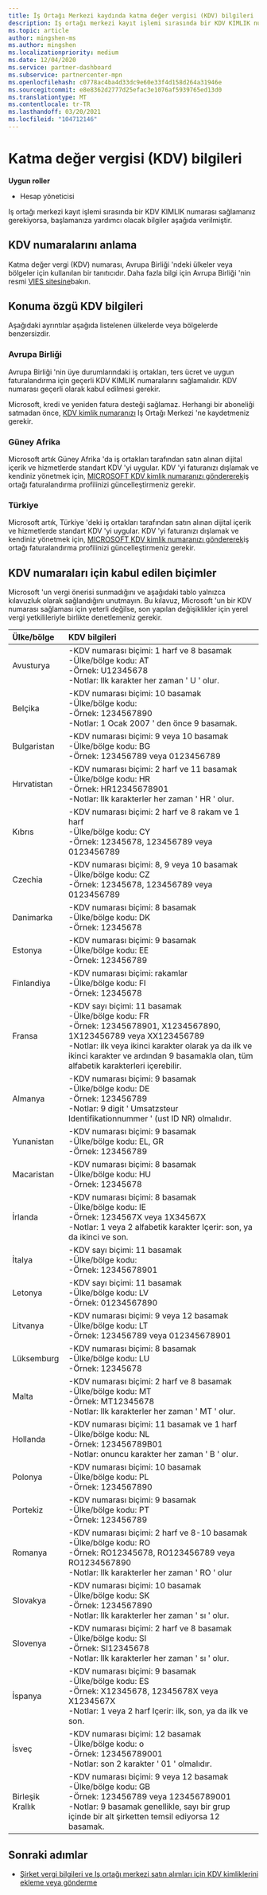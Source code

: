 ```yaml
---
title: İş Ortağı Merkezi kaydında katma değer vergisi (KDV) bilgileri
description: Iş ortağı merkezi kayıt işlemi sırasında bir KDV KIMLIK numarası sağlamanız gerekiyorsa, bu bilgiler başlamanıza yardımcı olur.
ms.topic: article
author: mingshen-ms
ms.author: mingshen
ms.localizationpriority: medium
ms.date: 12/04/2020
ms.service: partner-dashboard
ms.subservice: partnercenter-mpn
ms.openlocfilehash: c0778ac4ba4d33dc9e60e33f4d158d264a31946e
ms.sourcegitcommit: e8e8362d2777d25efac3e1076af5939765ed13d0
ms.translationtype: MT
ms.contentlocale: tr-TR
ms.lasthandoff: 03/20/2021
ms.locfileid: "104712146"
---
```

# <a name="value-added-tax-vat-information"></a>Katma değer vergisi (KDV) bilgileri

**Uygun roller**

- Hesap yöneticisi


Iş ortağı merkezi kayıt işlemi sırasında bir KDV KIMLIK numarası sağlamanız gerekiyorsa, başlamanıza yardımcı olacak bilgiler aşağıda verilmiştir.

## <a name="understanding-vat-numbers"></a>KDV numaralarını anlama

Katma değer vergi (KDV) numarası, Avrupa Birliği 'ndeki ülkeler veya bölgeler için kullanılan bir tanıtıcıdır. Daha fazla bilgi için Avrupa Birliği 'nin resmi [VIES sitesine](http://ec.europa.eu/taxation_customs/vies/vieshome.do)bakın.

## <a name="location-specific-vat-information"></a>Konuma özgü KDV bilgileri

Aşağıdaki ayrıntılar aşağıda listelenen ülkelerde veya bölgelerde benzersizdir.

### <a name="european-union"></a>Avrupa Birliği

Avrupa Birliği 'nin üye durumlarındaki iş ortakları, ters ücret ve uygun faturalandırma için geçerli KDV KIMLIK numaralarını sağlamalıdır. KDV numarası geçerli olarak kabul edilmesi gerekir.

Microsoft, kredi ve yeniden fatura desteği sağlamaz. Herhangi bir aboneliği satmadan önce, [KDV kimlik numaranızı](organization-tax-info.md) Iş Ortağı Merkezi 'ne kaydetmeniz gerekir.

### <a name="south-africa"></a>Güney Afrika

Microsoft artık Güney Afrika 'da iş ortakları tarafından satın alınan dijital içerik ve hizmetlerde standart KDV 'yi uygular. KDV 'yi faturanızı dışlamak ve kendiniz yönetmek için, [MICROSOFT KDV kimlik numaranızı göndererek](organization-tax-info.md)iş ortağı faturalandırma profilinizi güncelleştirmeniz gerekir.

### <a name="turkey"></a>Türkiye

Microsoft artık, Türkiye 'deki iş ortakları tarafından satın alınan dijital içerik ve hizmetlerde standart KDV 'yi uygular. KDV 'yi faturanızı dışlamak ve kendiniz yönetmek için, [MICROSOFT KDV kimlik numaranızı göndererek](organization-tax-info.md)iş ortağı faturalandırma profilinizi güncelleştirmeniz gerekir.

## <a name="accepted-formats-for-vat-numbers"></a>KDV numaraları için kabul edilen biçimler

Microsoft 'un vergi önerisi sunmadığını ve aşağıdaki tablo yalnızca kılavuzluk olarak sağlandığını unutmayın. Bu kılavuz, Microsoft 'un bir KDV numarası sağlaması için yeterli değilse, son yapılan değişiklikler için yerel vergi yetkilileriyle birlikte denetlemeniz gerekir.

|Ülke/bölge | KDV bilgileri |
|:------------|:----------|
|Avusturya  |-KDV numarası biçimi: 1 harf ve 8 basamak<br/>-Ülke/bölge kodu: AT<br/>-Örnek: U12345678<br/>-Notlar: Ilk karakter her zaman ' U ' olur. |
|Belçika  |-KDV numarası biçimi: 10 basamak<br/>-Ülke/bölge kodu:<br/>-Örnek: 1234567890<br/>-Notlar: 1 Ocak 2007 ' den önce 9 basamak. |
| Bulgaristan  |-KDV numarası biçimi: 9 veya 10 basamak<br/>-Ülke/bölge kodu: BG<br/>-Örnek: 123456789 veya 0123456789 |
| Hırvatistan |-KDV numarası biçimi: 2 harf ve 11 basamak<br/>-Ülke/bölge kodu: HR<br/>-Örnek: HR12345678901<br/>-Notlar: Ilk karakterler her zaman ' HR ' olur. |
|Kıbrıs |-KDV numarası biçimi: 2 harf ve 8 rakam ve 1 harf<br/>-Ülke/bölge kodu: CY<br/>-Örnek: 12345678, 123456789 veya 0123456789 |
|Czechia |-KDV numarası biçimi: 8, 9 veya 10 basamak<br/>-Ülke/bölge kodu: CZ<br/>-Örnek: 12345678, 123456789 veya 0123456789 |
| Danimarka |-KDV numarası biçimi: 8 basamak<br/>-Ülke/bölge kodu: DK<br/>-Örnek: 12345678<br/> |
|Estonya |-KDV numarası biçimi: 9 basamak<br/>-Ülke/bölge kodu: EE<br/>-Örnek: 123456789<br/> |
|Finlandiya |-KDV numarası biçimi: rakamlar<br/>-Ülke/bölge kodu: FI<br/>-Örnek: 12345678 |
|Fransa |-KDV sayı biçimi: 11 basamak<br/>-Ülke/bölge kodu: FR<br/>-Örnek: 12345678901, X1234567890, 1X123456789 veya XX123456789<br/>-Notlar: ilk veya ikinci karakter olarak ya da ilk ve ikinci karakter ve ardından 9 basamakla olan, tüm alfabetik karakterleri içerebilir. |
|Almanya |-KDV numarası biçimi: 9 basamak<br/>-Ülke/bölge kodu: DE<br/>-Örnek: 123456789<br/>-Notlar: 9 digit ' Umsatzsteur Identifikationnummer ' (ust ID NR) olmalıdır. |
|Yunanistan |-KDV numarası biçimi: 9 basamak<br/>-Ülke/bölge kodu: EL, GR<br/>-Örnek: 123456789 |
|Macaristan |-KDV numarası biçimi: 8 basamak<br/>-Ülke/bölge kodu: HU<br/>-Örnek: 12345678 |
|İrlanda |-KDV numarası biçimi: 8 basamak<br/>-Ülke/bölge kodu: IE<br/>-Örnek: 1234567X veya 1X34567X<br/>-Notlar: 1 veya 2 alfabetik karakter Içerir: son, ya da ikinci ve son. |
|İtalya |-KDV sayı biçimi: 11 basamak<br/>-Ülke/bölge kodu:<br/>-Örnek: 12345678901 |
|Letonya |-KDV sayı biçimi: 11 basamak<br/>-Ülke/bölge kodu: LV<br/>-Örnek: 01234567890 |
|Litvanya |-KDV numarası biçimi: 9 veya 12 basamak<br/>-Ülke/bölge kodu: LT<br/>-Örnek: 123456789 veya 012345678901 |
|Lüksemburg |-KDV numarası biçimi: 8 basamak<br/>-Ülke/bölge kodu: LU<br/>-Örnek: 12345678 |
|Malta |-KDV numarası biçimi: 2 harf ve 8 basamak<br/>-Ülke/bölge kodu: MT</br>-Örnek: MT12345678<br/>-Notlar: Ilk karakterler her zaman ' MT ' olur. |
|Hollanda |-KDV numarası biçimi: 11 basamak ve 1 harf<br/>-Ülke/bölge kodu: NL<br/>-Örnek: 123456789B01<br/>-Notlar: onuncu karakter her zaman ' B ' olur. |
|Polonya |-KDV numarası biçimi: 10 basamak<br/>-Ülke/bölge kodu: PL<br/>-Örnek: 1234567890 |
|Portekiz |-KDV numarası biçimi: 9 basamak<br/>-Ülke/bölge kodu: PT<br/>-Örnek: 123456789 |
|Romanya |-KDV numarası biçimi: 2 harf ve 8-10 basamak<br/>-Ülke/bölge kodu: RO<br/>-Örnek: RO12345678, RO123456789 veya RO1234567890<br/>-Notlar: Ilk karakterler her zaman ' RO ' olur |
|Slovakya |-KDV numarası biçimi: 10 basamak<br/>-Ülke/bölge kodu: SK<br/>-Örnek: 1234567890<br/>-Notlar: Ilk karakterler her zaman ' sı ' olur. |
|Slovenya |-KDV numarası biçimi: 2 harf ve 8 basamak<br/>-Ülke/bölge kodu: SI<br/>-Örnek: SI12345678<br/>-Notlar: Ilk karakterler her zaman ' sı ' olur. |
|İspanya |-KDV numarası biçimi: 9 basamak<br/>-Ülke/bölge kodu: ES<br/>-Örnek: X12345678, 12345678X veya X1234567X<br/>-Notlar: 1 veya 2 harf Içerir: ilk, son, ya da ilk ve son. |
|İsveç |-KDV numarası biçimi: 12 basamak<br/>-Ülke/bölge kodu: o<br/>-Örnek: 123456789001<br/>-Notlar: son 2 karakter ' 01 ' olmalıdır. |
|Birleşik Krallık |-KDV numarası biçimi: 9 veya 12 basamak<br/>-Ülke/bölge kodu: GB<br/>-Örnek: 123456789 veya 123456789001<br/>-Notlar: 9 basamak genellikle, sayı bir grup içinde bir alt şirketten temsil ediyorsa 12 basamak. |

## <a name="next-steps"></a>Sonraki adımlar

- [Şirket vergi bilgileri ve Iş ortağı merkezi satın alımları için KDV kimliklerini ekleme veya gönderme](organization-tax-info.md)
